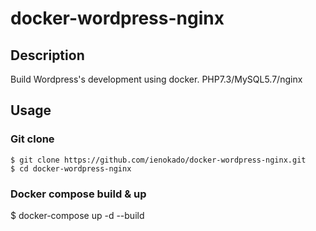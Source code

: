 # docker-wordpress-nginx

## Description
Build Wordpress's development using docker. PHP7.3/MySQL5.7/nginx

## Usage
### Git clone
```
$ git clone https://github.com/ienokado/docker-wordpress-nginx.git
$ cd docker-wordpress-nginx
```
### Docker compose build & up
$ docker-compose up -d --build